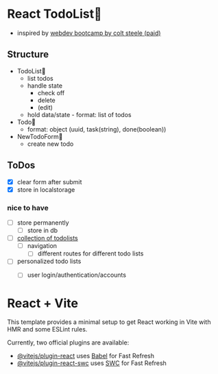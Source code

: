 # React TodoList📝
- inspired by [webdev bootcamp by colt steele (paid)](https://www.udemy.com/course/the-web-developer-bootcamp/learn/lecture/37867268)

## Structure
- TodoList🧠
  - list todos
  - handle state
    - check off
    - delete
    - (edit)
  - hold data/state - format: list of todos
- Todo🎨
  - format: object (uuid, task(string), done(boolean))
- NewTodoForm🎨
  - create new todo

## ToDos
- [x] clear form after submit
- [x] store in localstorage

### nice to have
- [ ] store permanently
  - [ ] store in db
- [ ] [collection of todolists](https://www.udemy.com/course/the-web-developer-bootcamp/learn/lecture/37867296#questions)
  - [ ] navigation
    - [ ] different routes for different todo lists
- [ ] personalized todo lists
  - [ ] user login/authentication/accounts












# React + Vite

This template provides a minimal setup to get React working in Vite with HMR and some ESLint rules.

Currently, two official plugins are available:

- [@vitejs/plugin-react](https://github.com/vitejs/vite-plugin-react/blob/main/packages/plugin-react/README.md) uses [Babel](https://babeljs.io/) for Fast Refresh
- [@vitejs/plugin-react-swc](https://github.com/vitejs/vite-plugin-react-swc) uses [SWC](https://swc.rs/) for Fast Refresh
